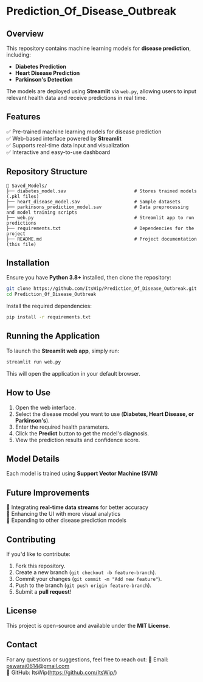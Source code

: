 # Prediction_Of_Disease_Outbreak

## Overview
This repository contains machine learning models for **disease prediction**, including:
- **Diabetes Prediction**
- **Heart Disease Prediction**
- **Parkinson's Detection**

The models are deployed using **Streamlit** via `web.py`, allowing users to input relevant health data and receive predictions in real time.

## Features
✅ Pre-trained machine learning models for disease prediction  
✅ Web-based interface powered by **Streamlit**  
✅ Supports real-time data input and visualization  
✅ Interactive and easy-to-use dashboard  

## Repository Structure
```
📂 Saved_Models/
├── diabetes_model.sav                         # Stores trained models (.pkl files)
├── heart_disease_model.sav                    # Sample datasets
├── parkinsons_prediction_model.sav            # Data preprocessing and model training scripts
├── web.py                                     # Streamlit app to run predictions
├── requirements.txt                           # Dependencies for the project
├── README.md                                  # Project documentation (this file)
```

## Installation
Ensure you have **Python 3.8+** installed, then clone the repository:
```bash
git clone https://github.com/ItsWip/Prediction_Of_Disease_Outbreak.git
cd Prediction_Of_Disease_Outbreak
```
Install the required dependencies:
```bash
pip install -r requirements.txt
```

## Running the Application
To launch the **Streamlit web app**, simply run:
```bash
streamlit run web.py
```
This will open the application in your default browser.

## How to Use
1. Open the web interface.
2. Select the disease model you want to use (**Diabetes, Heart Disease, or Parkinson's**).
3. Enter the required health parameters.
4. Click the **Predict** button to get the model's diagnosis.
5. View the prediction results and confidence score.

## Model Details
Each model is trained using **Support Vector Machine (SVM)**

## Future Improvements
🔹 Integrating **real-time data streams** for better accuracy  
🔹 Enhancing the UI with more visual analytics  
🔹 Expanding to other disease prediction models  

## Contributing
If you'd like to contribute:
1. Fork this repository.
2. Create a new branch (`git checkout -b feature-branch`).
3. Commit your changes (`git commit -m "Add new feature"`).
4. Push to the branch (`git push origin feature-branch`).
5. Submit a **pull request**!

## License
This project is open-source and available under the **MIT License**.

## Contact
For any questions or suggestions, feel free to reach out:
📧 Email: pswaraj0614@gmail.com  
🐙 GitHub: ItsWip(https://github.com/ItsWip/)

